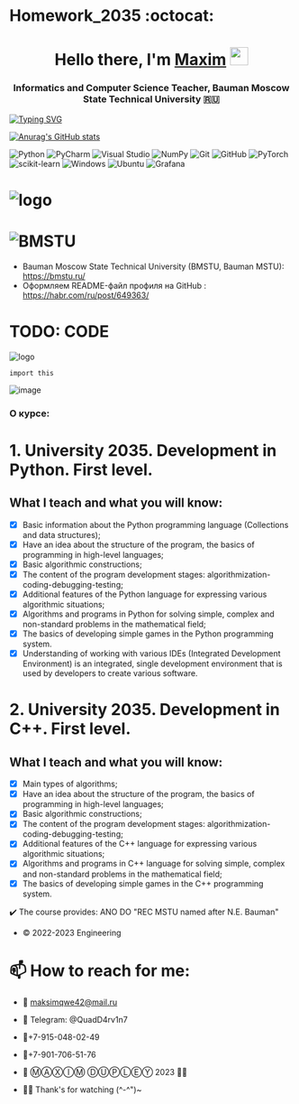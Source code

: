 # Homework_2035 :octocat:

<h1 align="center">Hello there, I'm <a href="https://daniilshat.ru/" target="_blank">Maxim</a>
<img src="https://github.com/blackcater/blackcater/raw/main/images/Hi.gif" height="32"/></h1>
<h3 align="center">Informatics and Computer Science Teacher, Bauman Moscow State Technical University 🇷🇺</h3>

<!---Пример кода-->
[![Typing SVG](https://readme-typing-svg.herokuapp.com?color=%2336BCF7&lines=Computer+science+student)](https://git.io/typing-svg)

[![Anurag's GitHub stats](https://github-readme-stats.vercel.app/api?username=anuraghazra)](https://github.com/anuraghazra/github-readme-stats)

![Python](https://img.shields.io/badge/python-3670A0?style=for-the-badge&logo=python&logoColor=ffdd54)
![PyCharm](https://img.shields.io/badge/pycharm-143?style=for-the-badge&logo=pycharm&logoColor=black&color=black&labelColor=green)
![Visual Studio](https://img.shields.io/badge/Visual%20Studio-5C2D91.svg?style=for-the-badge&logo=visual-studio&logoColor=white)
![NumPy](https://img.shields.io/badge/numpy-%23013243.svg?style=for-the-badge&logo=numpy&logoColor=white)
![Git](https://img.shields.io/badge/git-%23F05033.svg?style=for-the-badge&logo=git&logoColor=white)
![GitHub](https://img.shields.io/badge/github-%23121011.svg?style=for-the-badge&logo=github&logoColor=white)
![PyTorch](https://img.shields.io/badge/PyTorch-%23EE4C2C.svg?style=for-the-badge&logo=PyTorch&logoColor=white)
![scikit-learn](https://img.shields.io/badge/scikit--learn-%23F7931E.svg?style=for-the-badge&logo=scikit-learn&logoColor=white)
![Windows](https://img.shields.io/badge/Windows-0078D6?style=for-the-badge&logo=windows&logoColor=white)
![Ubuntu](https://img.shields.io/badge/Ubuntu-E95420?style=for-the-badge&logo=ubuntu&logoColor=white)
![Grafana](https://img.shields.io/badge/grafana-%23F46800.svg?style=for-the-badge&logo=grafana&logoColor=white)

# ![logo](https://user-images.githubusercontent.com/51045274/214657963-4b9fe5d1-9d66-4550-a298-e450fbc172ae.png)
# ![BMSTU](https://user-images.githubusercontent.com/51045274/214657312-95444b24-4b4c-41e8-ab2b-7ce1acc66e7e.png)

- Bauman Moscow State Technical University (BMSTU, Bauman MSTU): https://bmstu.ru/
- Оформляем README-файл профиля на GitHub : https://habr.com/ru/post/649363/

# TODO: CODE
![logo](https://user-images.githubusercontent.com/51045274/214671992-0bd7acce-e438-4b7a-b863-233d92cd3421.svg)
``` 
import this
```
![image](https://user-images.githubusercontent.com/51045274/214673181-0a2755f3-68c3-4f34-881e-09c7428128ce.png)

### О курсе:

# 1. University 2035. Development in Python. First level.
## What I teach and what you will know:
- [X] Basic information about the Python programming language (Collections and data structures);
- [X] Have an idea about the structure of the program, the basics of programming in high-level languages;
- [X] Basic algorithmic constructions;
- [X] The content of the program development stages: algorithmization-coding-debugging-testing;
- [X] Additional features of the Python language for expressing various algorithmic situations;
- [X] Algorithms and programs in Python for solving simple, complex and non-standard problems in the mathematical field;
- [X] The basics of developing simple games in the Python programming system.
- [X] Understanding of working with various IDEs (Integrated Development Environment) is an integrated, single development environment that is used by developers to create various software.

# 2. University 2035. Development in C++. First level.
## What I teach and what you will know:
- [X] Main types of algorithms;
- [X] Have an idea about the structure of the program, the basics of programming in high-level languages;
- [X] Basic algorithmic constructions;
- [X] The content of the program development stages: algorithmization-coding-debugging-testing;
- [X] Additional features of the C++ language for expressing various algorithmic situations;
- [X] Algorithms and programs in C++ language for solving simple, complex and non-standard problems in the mathematical field;
- [X] The basics of developing simple games in the C++ programming system.

:heavy_check_mark: The course provides:
ANO DO "REC MSTU named after N.E. Bauman"
- © 2022-2023 Engineering

# 📫 How to reach for me:
- 📨 maksimqwe42@mail.ru
- :gem: Telegram: @QuadD4rv1n7
- 📱+7-915-048-02-49
- 📱+7-901-706-51-76

- 📖 ⓂⒶⓍⒾⓂ ⒹⓊⓅⓁⒺⓎ 2023 🧘‍♂️
- 🧑‍💻 Thank's for watching (^-^")~
